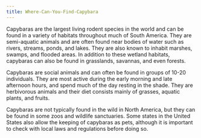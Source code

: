 ```yaml
---
title: Where-Can-You-Find-Capybara
---
```


Capybaras are the largest living rodent species in the world and can be found in a variety of habitats throughout much of South America. They are semi-aquatic animals and are often found near bodies of water such as rivers, streams, ponds, and lakes. They are also known to inhabit marshes, swamps, and flooded areas. In addition to these wetland habitats, capybaras can also be found in grasslands, savannas, and even forests.

Capybaras are social animals and can often be found in groups of 10-20 individuals. They are most active during the early morning and late afternoon hours, and spend much of the day resting in the shade. They are herbivorous animals and their diet consists mainly of grasses, aquatic plants, and fruits.

Capybaras are not typically found in the wild in North America, but they can be found in some zoos and wildlife sanctuaries. Some states in the United States also allow the keeping of capybaras as pets, although it is important to check with local laws and regulations before doing so.